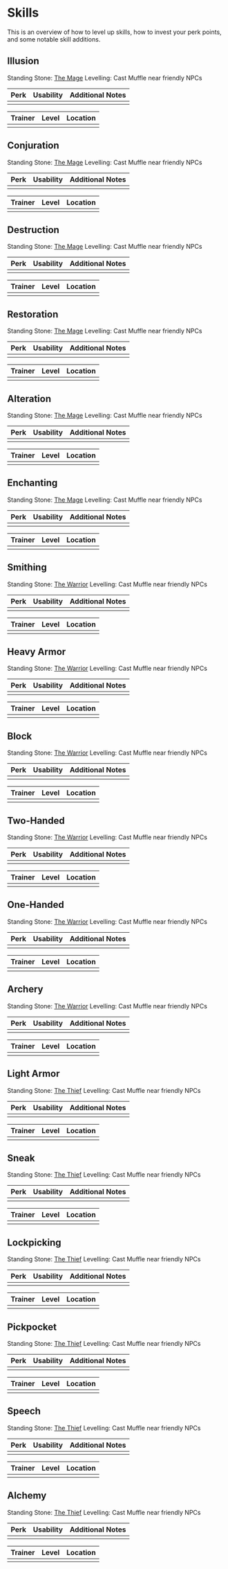 # Skills

This is an overview of how to level up skills, how to invest your perk points, and some notable skill additions.

## Illusion

Standing Stone: [The Mage](stones.md#the-mage)
Levelling: Cast Muffle near friendly NPCs

| Perk | Usability | Additional Notes |
| :--- | :-------- | :--------------- |
|  |  |  |

| Trainer | Level | Location |
| :--- | :-------- | :--------------- |
|  |  |  |

## Conjuration

Standing Stone: [The Mage](stones.md#the-mage)
Levelling: Cast Muffle near friendly NPCs

| Perk | Usability | Additional Notes |
| :--- | :-------- | :--------------- |
|  |  |  |

| Trainer | Level | Location |
| :--- | :-------- | :--------------- |
|  |  |  |

## Destruction

Standing Stone: [The Mage](stones.md#the-mage)
Levelling: Cast Muffle near friendly NPCs

| Perk | Usability | Additional Notes |
| :--- | :-------- | :--------------- |
|  |  |  |

| Trainer | Level | Location |
| :--- | :-------- | :--------------- |
|  |  |  |

## Restoration

Standing Stone: [The Mage](stones.md#the-mage)
Levelling: Cast Muffle near friendly NPCs

| Perk | Usability | Additional Notes |
| :--- | :-------- | :--------------- |
|  |  |  |

| Trainer | Level | Location |
| :--- | :-------- | :--------------- |
|  |  |  |

## Alteration

Standing Stone: [The Mage](stones.md#the-mage)
Levelling: Cast Muffle near friendly NPCs

| Perk | Usability | Additional Notes |
| :--- | :-------- | :--------------- |
|  |  |  |

| Trainer | Level | Location |
| :--- | :-------- | :--------------- |
|  |  |  |

## Enchanting

Standing Stone: [The Mage](stones.md#the-mage)
Levelling: Cast Muffle near friendly NPCs

| Perk | Usability | Additional Notes |
| :--- | :-------- | :--------------- |
|  |  |  |

| Trainer | Level | Location |
| :--- | :-------- | :--------------- |
|  |  |  |

## Smithing

Standing Stone: [The Warrior](stones.md#the-warrior)
Levelling: Cast Muffle near friendly NPCs

| Perk | Usability | Additional Notes |
| :--- | :-------- | :--------------- |
|  |  |  |

| Trainer | Level | Location |
| :--- | :-------- | :--------------- |
|  |  |  |

## Heavy Armor

Standing Stone: [The Warrior](stones.md#the-warrior)
Levelling: Cast Muffle near friendly NPCs

| Perk | Usability | Additional Notes |
| :--- | :-------- | :--------------- |
|  |  |  |

| Trainer | Level | Location |
| :--- | :-------- | :--------------- |
|  |  |  |

## Block

Standing Stone: [The Warrior](stones.md#the-warrior)
Levelling: Cast Muffle near friendly NPCs

| Perk | Usability | Additional Notes |
| :--- | :-------- | :--------------- |
|  |  |  |

| Trainer | Level | Location |
| :--- | :-------- | :--------------- |
|  |  |  |

## Two-Handed

Standing Stone: [The Warrior](stones.md#the-warrior)
Levelling: Cast Muffle near friendly NPCs

| Perk | Usability | Additional Notes |
| :--- | :-------- | :--------------- |
|  |  |  |

| Trainer | Level | Location |
| :--- | :-------- | :--------------- |
|  |  |  |

## One-Handed

Standing Stone: [The Warrior](stones.md#the-warrior)
Levelling: Cast Muffle near friendly NPCs

| Perk | Usability | Additional Notes |
| :--- | :-------- | :--------------- |
|  |  |  |

| Trainer | Level | Location |
| :--- | :-------- | :--------------- |
|  |  |  |

## Archery

Standing Stone: [The Warrior](stones.md#the-warrior)
Levelling: Cast Muffle near friendly NPCs

| Perk | Usability | Additional Notes |
| :--- | :-------- | :--------------- |
|  |  |  |

| Trainer | Level | Location |
| :--- | :-------- | :--------------- |
|  |  |  |

## Light Armor

Standing Stone: [The Thief](stones.md#the-thief)
Levelling: Cast Muffle near friendly NPCs

| Perk | Usability | Additional Notes |
| :--- | :-------- | :--------------- |
|  |  |  |

| Trainer | Level | Location |
| :--- | :-------- | :--------------- |
|  |  |  |

## Sneak

Standing Stone: [The Thief](stones.md#the-thief)
Levelling: Cast Muffle near friendly NPCs

| Perk | Usability | Additional Notes |
| :--- | :-------- | :--------------- |
|  |  |  |

| Trainer | Level | Location |
| :--- | :-------- | :--------------- |
|  |  |  |

## Lockpicking

Standing Stone: [The Thief](stones.md#the-thief)
Levelling: Cast Muffle near friendly NPCs

| Perk | Usability | Additional Notes |
| :--- | :-------- | :--------------- |
|  |  |  |

| Trainer | Level | Location |
| :--- | :-------- | :--------------- |
|  |  |  |

## Pickpocket

Standing Stone: [The Thief](stones.md#the-thief)
Levelling: Cast Muffle near friendly NPCs

| Perk | Usability | Additional Notes |
| :--- | :-------- | :--------------- |
|  |  |  |

| Trainer | Level | Location |
| :--- | :-------- | :--------------- |
|  |  |  |

## Speech

Standing Stone: [The Thief](stones.md#the-thief)
Levelling: Cast Muffle near friendly NPCs

| Perk | Usability | Additional Notes |
| :--- | :-------- | :--------------- |
|  |  |  |

| Trainer | Level | Location |
| :--- | :-------- | :--------------- |
|  |  |  |

## Alchemy

Standing Stone: [The Thief](stones.md#the-thief)
Levelling: Cast Muffle near friendly NPCs

| Perk | Usability | Additional Notes |
| :--- | :-------- | :--------------- |
|  |  |  |

| Trainer | Level | Location |
| :--- | :-------- | :--------------- |
|  |  |  |
